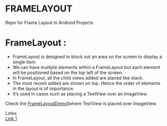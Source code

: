 # FRAMELAYOUT 
Repo for Frame Layout in Android Projects

# FrameLayout :

- FrameLayout is designed to block out an area on the screen to display a single item.
- We can have multiple elements within a FrameLayout but each element will be positioned based on the top left of the screen. 
- In FrameLayout, all the child views added are placed like stack. 
- The most recent added are shown on top. Hence the order of elements in the layout is of importance.
- It’s used in cases such as placing a TextView over an ImageView.

Check the [FrameLayoutDemo1](FrameLayoutDemo1)where TextView is placed over ImageView.    

Links:  
[Link 1](https://developer.android.com/reference/android/widget/FrameLayout)



